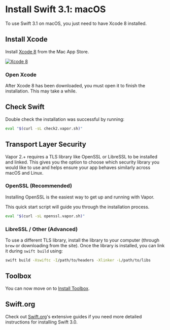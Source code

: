 # Install Swift 3.1: macOS

To use Swift 3.1 on macOS, you just need to have Xcode 8 installed.

## Install Xcode

Install [Xcode 8](https://itunes.apple.com/us/app/xcode/id497799835?mt=12) from the Mac App Store.

[![Xcode 8](https://cloud.githubusercontent.com/assets/1342803/18537674/2ddd8e9c-7ad5-11e6-9bc2-7155d57d20ec.png)](https://itunes.apple.com/us/app/xcode/id497799835?mt=12)

### Open Xcode

After Xcode 8 has been downloaded, you must open it to finish the installation. This may take a while.

## Check Swift

Double check the installation was successful by running:

```sh
eval "$(curl -sL check2.vapor.sh)"
```

## Transport Layer Security

Vapor 2.+ requires a TLS library like OpenSSL or LibreSSL to be installed and linked. This gives you the option to choose which security library you would like to use and helps ensure your app behaves similarly across macOS and Linux.

### OpenSSL (Recommended)

Installing OpenSSL is the easiest way to get up and running with Vapor.

This quick start script will guide you through the installation process.

```sh
eval "$(curl -sL openssl.vapor.sh)"
```

### LibreSSL / Other (Advanced)

To use a different TLS library, install the library to your computer (through `brew` or downloading from the site). Once the library is installed, you can link it during `swift build` using:

```sh
swift build -Xswiftc -I/path/to/headers -Xlinker -L/path/to/libs
```

## Toolbox

You can now move on to [Install Toolbox](install-toolbox.md).

## Swift.org

Check out [Swift.org](https://swift.org)'s extensive guides if you need more detailed instructions for installing Swift 3.0.

